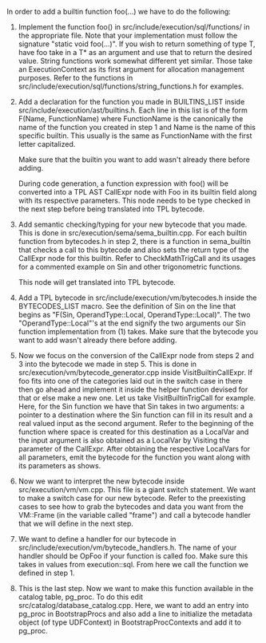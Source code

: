 In order to add a builtin function foo(...) we have to do the following:
1) Implement the function foo() in src/include/execution/sql/functions/ in the appropriate file. Note that your
    implementation must follow the signature "static void foo(...)". If you wish to return something of type T,
    have foo take in a T* as an argument and use that to return the desired value.
    String functions work somewhat different yet similar. Those take an ExecutionContext as its first argument for
    allocation management purposes. Refer to the functions in src/include/execution/sql/functions/string_functions.h
    for examples.

2) Add a declaration for the function you made in BUILTINS_LIST inside src/include/execution/ast/builtins.h. Each line
    in this list is of the form F(Name, FunctionName) where FunctionName is the canonically the name of the function you
    created in step 1 and Name is the name of this specific builtin. This usually is the same as FunctionName with the
    first letter capitalized.

    Make sure that the builtin you want to add wasn't already there before adding.

   During code generation, a function expression with foo() will be converted into a TPL AST CallExpr node with
   Foo in its builtin field along with its respective parameters. This node needs to be type checked in the next step
   before being translated into TPL bytecode.

3) Add semantic checking/typing for your new bytecode that you made. This is done in src/execution/sema/sema_builtin.cpp.
    For each builtin function from bytecodes.h in step 2, there is a function in sema_builtin that checks a call to this
    bytecode and also sets the return type of the CallExpr node for this builtin. Refer to CheckMathTrigCall
    and its usages for a commented example on Sin and other trigonometric functions.

    This node will get translated into TPL bytecode.

5) Add a TPL bytecode in src/include/execution/vm/bytecodes.h inside the BYTECODES_LIST macro. See the
   definition of Sin on the line that begins as "F(Sin, OperandType::Local, OperandType::Local)". The two
   "OperandType::Local"'s at the end signify the two arguments our Sin function implementation from (1) takes.
   Make sure that the bytecode you want to add wasn't already there before adding.

6) Now we focus on the conversion of the CallExpr node from steps 2 and 3 into the bytecode we made in step 5. This
    is done in src/execution/vm/bytecode_generator.cpp inside VisitBuiltinCallExpr. If foo fits into one of the categories
    laid out in the switch case in there then go ahead and implement it inside the helper function devised for that or
    else make a new one.
    Let us take VisitBuiltinTrigCall for example. Here, for the Sin function we have that Sin
    takes in two arguments: a pointer to a destination where the Sin function can fill in its result and a real valued
    input as the second argument. Refer to the beginning of the function where space is created for this destination as
    a LocalVar and the input argument is also obtained as a LocalVar by Visiting the parameter of the CallExpr.
    After obtaining the respective LocalVars for all parameters, emit the bytecode for the function you want along with
    its parameters as shows.

7) Now we want to interpret the new bytecode inside src/execution/vm/vm.cpp. This file is a giant switch statement.
    We want to make a switch case for our new bytecode. Refer to the preexisting cases to see how to grab the bytecodes
    and data you want from the VM::Frame (in the variable called "frame") and call a bytecode handler that we will define
    in the next step.

8) We want to define a handler for our bytecode in src/include/execution/vm/bytecode_handlers.h.
    The name of your handler should be OpFoo if your function is called foo. Make sure this takes in values from
    execution::sql. From here we call the function we defined in step 1.

9) This is the last step. Now we want to make this function available in the catalog table, pg_proc. To do this edit
    src/catalog/database_catalog.cpp. Here, we want to add an entry into pg_proc in BootstrapProcs and also add a line
    to initialize the metadata object (of type UDFContext) in BootstrapProcContexts and add it to pg_proc.
